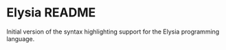 # Elysia README

Initial version of the syntax highlighting support for the Elysia programming language.